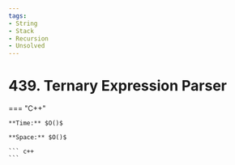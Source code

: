 ```yaml
---
tags:
- String
- Stack
- Recursion
- Unsolved
---
```



# 439. Ternary Expression Parser

=== "C++"

    **Time:** $O()$

    **Space:** $O()$

    ``` c++
    ```